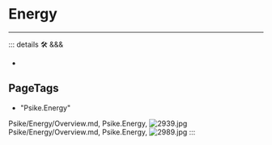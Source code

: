 
# <psike>Energy</psike>

---

<!-- =================================================== -->
<!-- =================================================== -->
<!-- =================================================== -->
<!-- =================================================== -->
<!-- =================================================== -->
::: details 🛠 <dev>&&&</dev>



-



<h2>PageTags</h2>

- "Psike.Energy"

Psike/Energy/Overview.md, <dev>Psike.Energy</dev>, ![2939.jpg](/PaperPhoto/2939.jpg)
Psike/Energy/Overview.md, <dev>Psike.Energy</dev>, ![2989.jpg](/PaperPhoto/2989.jpg)
:::
